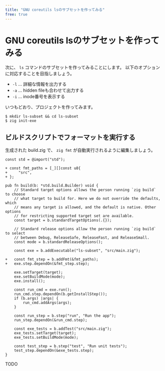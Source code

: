 ```yaml
---
title: "GNU coreutils lsのサブセットを作ってみる"
free: true
---
```


# GNU coreutils lsのサブセットを作ってみる

次に、 `ls` コマンドのサブセットを作ってみることにします。
以下のオプションに対応することを目指しましょう。

- `-l` ... 詳細な情報を出力する
- `-a` ... hidden fileも合わせて出力する
- `-i` ... inode番号を表示する

いつもどおり、プロジェクトを作ってみます。

```
$ mkdir ls-subset && cd ls-subset
$ zig init-exe
```

## ビルドスクリプトでフォーマットを実行する

生成された build.zig で、 `zig fmt` が自動実行されるように編集しましょう。


```dif
const std = @import("std");

+ const fmt_paths = [_][]const u8{
+     "src",
+ };

pub fn build(b: *std.build.Builder) void {
    // Standard target options allows the person running `zig build` to choose
    // what target to build for. Here we do not override the defaults, which
    // means any target is allowed, and the default is native. Other options
    // for restricting supported target set are available.
    const target = b.standardTargetOptions(.{});

    // Standard release options allow the person running `zig build` to select
    // between Debug, ReleaseSafe, ReleaseFast, and ReleaseSmall.
    const mode = b.standardReleaseOptions();

    const exe = b.addExecutable("ls-subset", "src/main.zig");

+   const fmt_step = b.addFmt(&fmt_paths);
+   exe.step.dependOn(&fmt_step.step);

    exe.setTarget(target);
    exe.setBuildMode(mode);
    exe.install();

    const run_cmd = exe.run();
    run_cmd.step.dependOn(b.getInstallStep());
    if (b.args) |args| {
        run_cmd.addArgs(args);
    }

    const run_step = b.step("run", "Run the app");
    run_step.dependOn(&run_cmd.step);

    const exe_tests = b.addTest("src/main.zig");
    exe_tests.setTarget(target);
    exe_tests.setBuildMode(mode);

    const test_step = b.step("test", "Run unit tests");
    test_step.dependOn(&exe_tests.step);
}
```

TODO
